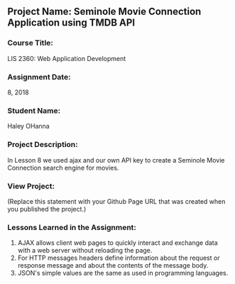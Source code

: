 ## Project Name:  Seminole Movie Connection Application using TMDB API

### Course Title:
LIS 2360:  Web Application Development

### Assignment Date:  
8, 2018

### Student Name:  
Haley OHanna

### Project Description:
In Lesson 8 we used ajax and our own API key to create a Seminole Movie Connection search engine for movies.

### View Project:
(Replace this statement with your Github Page URL that was created when you 
 published the project.)

### Lessons Learned in the Assignment:
1. AJAX allows client web pages to quickly interact and exchange data with a web server without reloading the page.
2. For HTTP messages headers define information about the request or response message and about the contents of the message body.
3. JSON's simple values are the same as used in programming languages.
